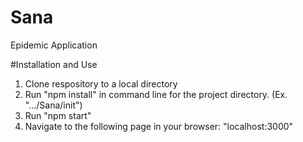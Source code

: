 # Sana
Epidemic Application

#Installation and Use

1. Clone respository to a local directory
2. Run "npm install" in command line for the project directory. (Ex. ".../Sana/init")
3. Run "npm start"
4. Navigate to the following page in your browser: "localhost:3000"

